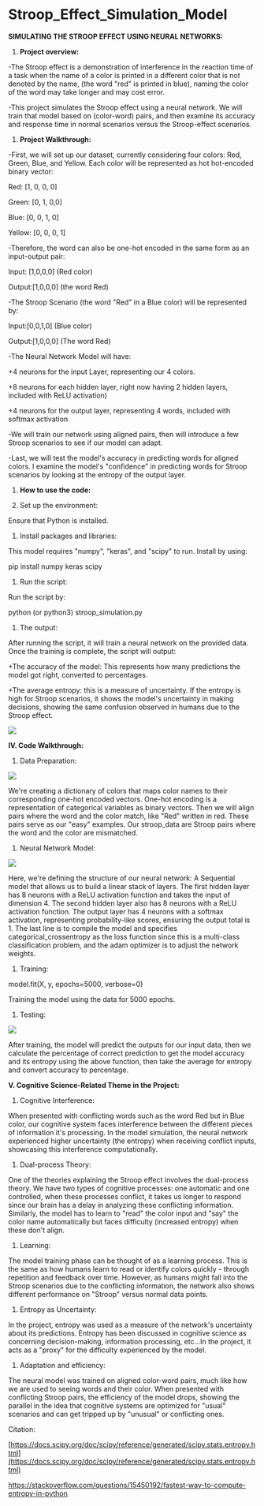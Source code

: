 # Stroop_Effect_Simulation_Model
**SIMULATING THE STROOP EFFECT USING NEURAL NETWORKS:**

1. **Project overview:**

-The Stroop effect is a demonstration of interference in the reaction time of a task when the name of a color is printed in a different color that is not denoted by the name, (the word "red" is printed in blue), naming the color of the word may take longer and may cost error.

-This project simulates the Stroop effect using a neural network. We will train that model based on (color-word) pairs, and then examine its accuracy and response time in normal scenarios versus the Stroop-effect scenarios.

1. **Project Walkthrough:**

-First, we will set up our dataset, currently considering four colors: Red, Green, Blue, and Yellow. Each color will be represented as hot hot-encoded binary vector:

Red: [1, 0, 0, 0]

Green: [0, 1, 0,0]

Blue: [0, 0, 1, 0]

Yellow: [0, 0, 0, 1]

-Therefore, the word can also be one-hot encoded in the same form as an input-output pair:

Input: [1,0,0,0] (Red color)

Output:[1,0,0,0] (the word Red)

-The Stroop Scenario (the word "Red" in a Blue color) will be represented by:

Input:[0,0,1,0] (Blue color)

Output:[1,0,0,0] (The word Red)

-The Neural Network Model will have:

+4 neurons for the input Layer, representing our 4 colors.

+8 neurons for each hidden layer, right now having 2 hidden layers, included with ReLU activation)

+4 neurons for the output layer, representing 4 words, included with softmax activation

-We will train our network using aligned pairs, then will introduce a few Stroop scenarios to see if our model can adapt.

-Last, we will test the model's accuracy in predicting words for aligned colors. I examine the model's "confidence" in predicting words for Stroop scenarios by looking at the entropy of the output layer.

1. **How to use the code:**

1. Set up the environment:

Ensure that Python is installed.

1. Install packages and libraries:

This model requires "numpy", "keras", and "scipy" to run. Install by using:

pip install numpy keras scipy

1. Run the script:

Run the script by:

python (or python3) stroop\_simulation.py

1. The output:

After running the script, it will train a neural network on the provided data. Once the training is complete, the script will output:

+The accuracy of the model: This represents how many predictions the model got right, converted to percentages.

+The average entropy: this is a measure of uncertainty. If the entropy is high for Stroop scenarios, it shows the model's uncertainty in making decisions, showing the same confusion observed in humans due to the Stroop effect.

![](RackMultipart20231004-1-w7d3k0_html_730b91ee701bc60c.png)

**IV. Code Walkthrough:**

1. Data Preparation:

![](RackMultipart20231004-1-w7d3k0_html_33270bb7be27ec42.png)

We're creating a dictionary of colors that maps color names to their corresponding one-hot encoded vectors. One-hot encoding is a representation of categorical variables as binary vectors. Then we will align pairs where the word and the color match, like "Red" written in red. These pairs serve as our "easy" examples. Our stroop\_data are Stroop pairs where the word and the color are mismatched.

1. Neural Network Model:

![](RackMultipart20231004-1-w7d3k0_html_3063eb413464b3b2.png)

Here, we're defining the structure of our neural network: A Sequential model that allows us to build a linear stack of layers. The first hidden layer has 8 neurons with a ReLU activation function and takes the input of dimension 4. The second hidden layer also has 8 neurons with a ReLU activation function. The output layer has 4 neurons with a softmax activation, representing probability-like scores, ensuring the output total is 1. The last line is to compile the model and specifies categorical\_crossentropy as the loss function since this is a multi-class classification problem, and the adam optimizer is to adjust the network weights.

1. Training:

model.fit(X, y, epochs=5000, verbose=0)

Training the model using the data for 5000 epochs.

1. Testing:

![](RackMultipart20231004-1-w7d3k0_html_fd8b4de55e00729d.png)

After training, the model will predict the outputs for our input data, then we calculate the percentage of correct prediction to get the model accuracy and its entropy using the above function, then take the average for entropy and convert accuracy to percentage.

**V. Cognitive Science-Related Theme in the Project:**

1. Cognitive Interference:

When presented with conflicting words such as the word Red but in Blue color, our cognitive system faces interference between the different pieces of information it's processing. In the model simulation, the neural network experienced higher uncertainty (the entropy) when receiving conflict inputs, showcasing this interference computationally.

1. Dual-process Theory:

One of the theories explaining the Stroop effect involves the dual-process theory. We have two types of cognitive processes: one automatic and one controlled, when these processes conflict, it takes us longer to respond since our brain has a delay in analyzing these conflicting information. Similarly, the model has to learn to "read" the color input and "say" the color name automatically but faces difficulty (increased entropy) when these don't align.

1. Learning:

The model training phase can be thought of as a learning process. This is the same as how humans learn to read or identify colors quickly – through repetition and feedback over time. However, as humans might fall into the Stroop scenarios due to the conflicting information, the network also shows different performance on "Stroop" versus normal data points.

1. Entropy as Uncertainty:

In the project, entropy was used as a measure of the network's uncertainty about its predictions. Entropy has been discussed in cognitive science as concerning decision-making, information processing, etc...In the project, it acts as a "proxy" for the difficulty experienced by the model.

1. Adaptation and efficiency:

The neural model was trained on aligned color-word pairs, much like how we are used to seeing words and their color. When presented with conflicting Stroop pairs, the efficiency of the model drops, showing the parallel in the idea that cognitive systems are optimized for "usual" scenarios and can get tripped up by "unusual" or conflicting ones.

Citation:

[https://docs.scipy.org/doc/scipy/reference/generated/scipy.stats.entropy.html](https://docs.scipy.org/doc/scipy/reference/generated/scipy.stats.entropy.html)

https://stackoverflow.com/questions/15450192/fastest-way-to-compute-entropy-in-python
